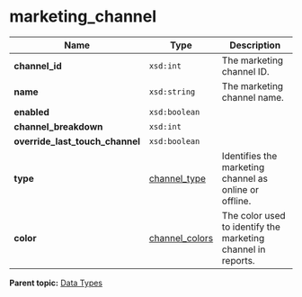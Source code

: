 # marketing_channel

|Name|Type|Description|
|----|----|-----------|
|**channel_id** |`xsd:int` | The marketing channel ID. |
|**name** |`xsd:string` | The marketing channel name. |
|**enabled** |`xsd:boolean` |  |
|**channel_breakdown** |`xsd:int` |   |
|**override_last_touch_channel** |`xsd:boolean` |   |
|**type** |[channel_type](r_channel_type.md#) | Identifies the marketing channel as online or offline. |
|**color** |[channel_colors](r_channel_colors.md#) | The color used to identify the marketing channel in reports. |

**Parent topic:** [Data Types](../data_types/c_datatypes.md)

